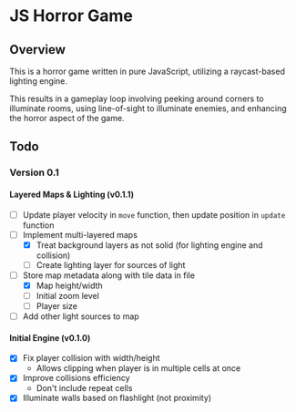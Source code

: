 # JS Horror Game

## Overview

This is a horror game written in pure JavaScript, utilizing a raycast-based lighting engine.

This results in a gameplay loop involving peeking around corners to illuminate rooms, using line-of-sight to illuminate enemies, and enhancing the horror aspect of the game.

## Todo

### Version 0.1

#### Layered Maps & Lighting (v0.1.1)

- [ ] Update player velocity in `move` function, then update position in `update` function
- [ ] Implement multi-layered maps
  - [x] Treat background layers as not solid (for lighting engine and collision)
  - [ ] Create lighting layer for sources of light
- [ ] Store map metadata along with tile data in file
  - [x] Map height/width
  - [ ] Initial zoom level
  - [ ] Player size
- [ ] Add other light sources to map

#### Initial Engine (v0.1.0)

- [x] Fix player collision with width/height
  - Allows clipping when player is in multiple cells at once
- [x] Improve collisions efficiency
  - Don't include repeat cells
- [x] Illuminate walls based on flashlight (not proximity)
